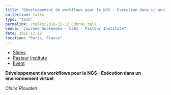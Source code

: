 ```yaml
---
title: "Développement de workflows pour le NGS - Exécution dans un environnement virtuel [FR]"
collection: talks
type: "Talk"
permalink: /talks/2016-12-12_Cobras_talk
venue: "Journée Snakemake - C3BI - Pasteur Institute"
date: 2016-12-12
location: "Paris, France"
---
```


* [Slides](http://rioualen.github.io/files/2016-12-12_Cobras_slides.pdf)
* [Pasteur Institute](https://www.pasteur.fr)
* [Event](https://c3bi.pasteur.fr/news-journee-snakemake/)

**Développement de workflows pour le NGS - Exécution dans un environnement virtuel**

*Claire Rioualen*




